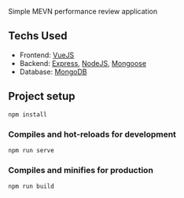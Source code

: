 Simple MEVN performance review application

## Techs Used

- Frontend: [VueJS](https://reactjs.org)
- Backend: [Express](http://expressjs.com/), [NodeJS](https://nodejs.org/en/), [Mongoose](https://mongoosejs.com/)
- Database: [MongoDB](https://www.mongodb.com/) 

## Project setup
```
npm install
```

### Compiles and hot-reloads for development
```
npm run serve
```

### Compiles and minifies for production
```
npm run build
```